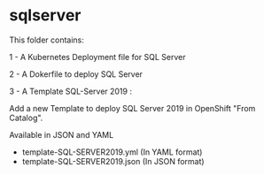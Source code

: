 # sqlserver

This folder contains:

1 - A Kubernetes Deployment file for SQL Server 

2 - A Dokerfile to deploy SQL Server

3 - A Template SQL-Server 2019 :

Add a new Template to deploy SQL Server 2019 in OpenShift "From Catalog".

Available in JSON and YAML
- template-SQL-SERVER2019.yml (In YAML format)
- template-SQL-SERVER2019.json (In JSON format)
